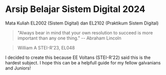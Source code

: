 # Arsip Belajar Sistem Digital 2024
Mata Kuliah EL2002 (Sistem Digital) dan EL2102 (Praktikum Sistem Digital)

> "Always bear in mind that your own resolution to succeed is more important than any one thing."
-- Abraham Lincoln

> William A STEI-R'23, EL048


I decided to create this because EE Voltans (STEI-R'22) said this is the hardest subject.
I hope this can be a helpfull guide for my fellow galvanians and Juniors!
